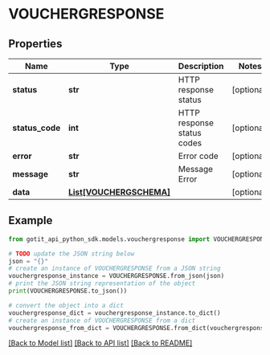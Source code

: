 # VOUCHERGRESPONSE


## Properties

Name | Type | Description | Notes
------------ | ------------- | ------------- | -------------
**status** | **str** | HTTP response status | [optional] 
**status_code** | **int** | HTTP response status codes | [optional] 
**error** | **str** | Error code | [optional] 
**message** | **str** | Message Error | [optional] 
**data** | [**List[VOUCHERGSCHEMA]**](VOUCHERGSCHEMA.md) |  | [optional] 

## Example

```python
from gotit_api_python_sdk.models.vouchergresponse import VOUCHERGRESPONSE

# TODO update the JSON string below
json = "{}"
# create an instance of VOUCHERGRESPONSE from a JSON string
vouchergresponse_instance = VOUCHERGRESPONSE.from_json(json)
# print the JSON string representation of the object
print(VOUCHERGRESPONSE.to_json())

# convert the object into a dict
vouchergresponse_dict = vouchergresponse_instance.to_dict()
# create an instance of VOUCHERGRESPONSE from a dict
vouchergresponse_from_dict = VOUCHERGRESPONSE.from_dict(vouchergresponse_dict)
```
[[Back to Model list]](../README.md#documentation-for-models) [[Back to API list]](../README.md#documentation-for-api-endpoints) [[Back to README]](../README.md)


